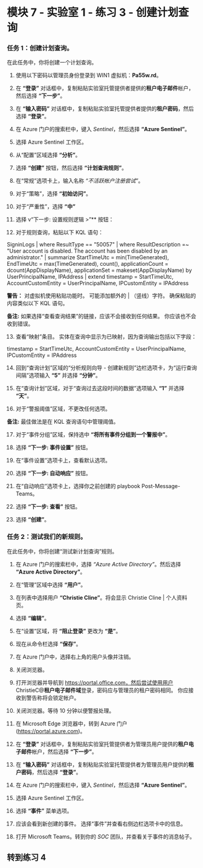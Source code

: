 ﻿# 模块 7 - 实验室 1 - 练习 3 - 创建计划查询

### 任务 1：创建计划查询。

在此任务中，你将创建一个计划查询。

1. 使用以下密码以管理员身份登录到 WIN1 虚拟机：**Pa55w.rd**。  

2. 在 **“登录”** 对话框中，复制粘贴实验室托管提供者提供的**租户电子邮件**帐户，然后选择 **“下一步”**。

3. 在 **“输入密码”** 对话框中，复制粘贴实验室托管提供者提供的**租户密码**，然后选择 **“登录”**。

4. 在 Azure 门户的搜索栏中，键入 *Sentinel*，然后选择 **“Azure Sentinel”**。

5. 选择 Azure Sentinel 工作区。

6. 从“配置”区域选择 **“分析”**。

7. 选择 **“创建”** 按钮，然后选择 **“计划查询规则”**。

8. 在“常规”选项卡上，输入名称 *“不活跃帐户注册尝试”*。

9. 对于“策略”，选择 **“初始访问”**。

10. 对于“严重性”，选择 **“中”**

11. 选择 v“下一步: 设置规则逻辑 >”** 按钮：

12. 对于规则查询，粘贴以下 KQL 语句：

SigninLogs
| where ResultType == "50057"
| where ResultDescription =~ "User account is disabled. The account has been disabled by an administrator."
| summarize StartTimeUtc = min(TimeGenerated), EndTimeUtc = max(TimeGenerated), count(), applicationCount = dcount(AppDisplayName), 
applicationSet = makeset(AppDisplayName) by UserPrincipalName, IPAddress
| extend timestamp = StartTimeUtc, AccountCustomEntity = UserPrincipalName, IPCustomEntity = IPAddress

**警告：** 对虚拟机使用粘贴功能时。  可能添加额外的 | （竖线）字符。  确保粘贴的内容类似以下 KQL 语句。

**备注:** 如果选择“查看查询结果”的链接，应该不会接收到任何结果。  你应该也不会收到错误。  

13. 查看“映射”条目。  实体在查询中显示为已映射，因为查询输出包括以下字段：

timestamp = StartTimeUtc, AccountCustomEntity = UserPrincipalName, IPCustomEntity = IPAddress

14. 回到“查询计划”区域的“分析规则向导 - 创建新规则”边栏选项卡，为“运行查询间隔”选项输入 **“5”** 并选择 **“分钟”**。

15. 在“查询计划”区域，对于“查询过去这段时间的数据”选项输入 **“1”** 并选择 **“天”**。

16. 对于“警报阈值”区域，不更改任何选项。

**备注:** 最佳做法是在 KQL 查询语句中管理阈值。

17. 对于“事件分组”区域，保持选中 **“将所有事件分组到一个警报中”**。

18. 选择 **“下一步: 事件设置”** 按钮。  

19. 在“事件设置”选项卡上，查看默认选项。

20. 选择 **“下一步: 自动响应”** 按钮。

21. 在“自动响应”选项卡上，选择你之前创建的 playbook Post-Message-Teams。

22. 选择 **“下一步: 查看”** 按钮。
  
23. 选择 **“创建”**。

### 任务 2：测试我们的新规则。

在此任务中，你将创建“测试新计划查询”规则。

1. 在 Azure 门户的搜索栏中，选择 *“Azure Active Directory”*。然后选择 **“Azure Active Directory”**。

2. 在“管理”区域中选择 **“用户”**。

3. 在列表中选择用户 **“Christie Cline”**。将会显示 Christie Cline | 个人资料页。

4. 选择 **“编辑”**。

5. 在“设置”区域，将 **“阻止登录”** 更改为 **“是”**。

6. 现在从命令栏选择 **“保存”**。

7. 在 Azure 门户中，选择右上角的用户头像并注销。

8. 关闭浏览器。

9. 打开浏览器并导航到 https://portal.office.com，然后尝试使用用户 ChristieC@**租户电子邮件域**登录，密码应与管理员的租户密码相同。  你应接收到警告称将会锁定帐户。

10. 关闭浏览器。等待 10 分钟以便警报处理。

11.  在 Microsoft Edge 浏览器中，转到 Azure 门户 (https://portal.azure.com)。

12. 在 **“登录”** 对话框中，复制粘贴实验室托管提供者为管理员用户提供的**租户电子邮件**帐户，然后选择 **“下一步”**。

13. 在 **“输入密码”** 对话框中，复制粘贴实验室托管提供者为管理员用户提供的**租户密码**，然后选择 **“登录”**。

14. 在 Azure 门户的搜索栏中，键入 *Sentinel*，然后选择 **“Azure Sentinel”**。

15. 选择 Azure Sentinel 工作区。

16. 选择 **“事件”** 菜单选项。

17. 应该会看到新创建的事件。  选择“事件”并查看右侧边栏选项卡中的信息。

18. 打开 Microsoft Teams。转到你的 *SOC* 团队，并查看关于事件的消息帖子。

## 转到练习 4